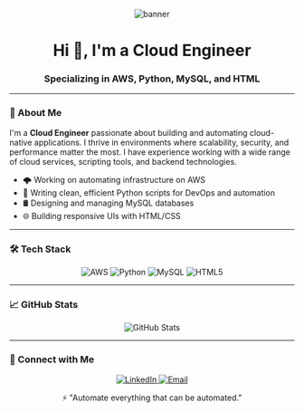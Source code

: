 <!-- Profile Header Image -->
<p align="center">
  <img src="https://via.placeholder.com/800x200?text=Cloud+Engineer+%7C+AWS+%7C+Python+%7C+MySQL+%7C+HTML" alt="banner" />
</p>

<h1 align="center">Hi 👋, I'm a Cloud Engineer</h1>
<h3 align="center">Specializing in AWS, Python, MySQL, and HTML</h3>

---

### 🚀 About Me

I'm a **Cloud Engineer** passionate about building and automating cloud-native applications. I thrive in environments where scalability, security, and performance matter the most. I have experience working with a wide range of cloud services, scripting tools, and backend technologies.

- 🌩️ Working on automating infrastructure on AWS
- 🐍 Writing clean, efficient Python scripts for DevOps and automation
- 🛢️ Designing and managing MySQL databases
- 🌐 Building responsive UIs with HTML/CSS

---

### 🛠️ Tech Stack

<p align="center">
  <img src="https://img.shields.io/badge/AWS-232F3E?style=for-the-badge&logo=amazon-aws&logoColor=white" alt="AWS"/>
  <img src="https://img.shields.io/badge/Python-3776AB?style=for-the-badge&logo=python&logoColor=white" alt="Python"/>
  <img src="https://img.shields.io/badge/MySQL-4479A1?style=for-the-badge&logo=mysql&logoColor=white" alt="MySQL"/>
  <img src="https://img.shields.io/badge/HTML5-E34F26?style=for-the-badge&logo=html5&logoColor=white" alt="HTML5"/>
</p>

---

### 📈 GitHub Stats

<p align="center">
  <img src="https://github-readme-stats.vercel.app/api?username=Irfan-S-542&show_icons=true&theme=github_dark" alt="GitHub Stats" />
</p>

---

### 🔗 Connect with Me

<p align="center">
  <a href="https://www.linkedin.com/in/Irfan S" target="_blank">
    <img src="https://img.shields.io/badge/LinkedIn-0077B5?style=for-the-badge&logo=linkedin&logoColor=white" alt="LinkedIn" />
  </a>
  <a href="mailto:irfan.542245@gmail.com">
    <img src="https://img.shields.io/badge/Email-D14836?style=for-the-badge&logo=gmail&logoColor=white" alt="Email" />
  </a>
</p>

<!-- Footer -->
<p align="center">
  ⚡ "Automate everything that can be automated."
</p>
